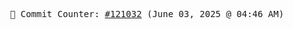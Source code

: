 <p align="center">
    <samp>
        📮 Commit Counter: <a href="https://github.com/Javascript-void0/Javascript-void0/commits/main">#121032</a> (June 03, 2025 @ 04:46 AM)
    </samp>
</p>